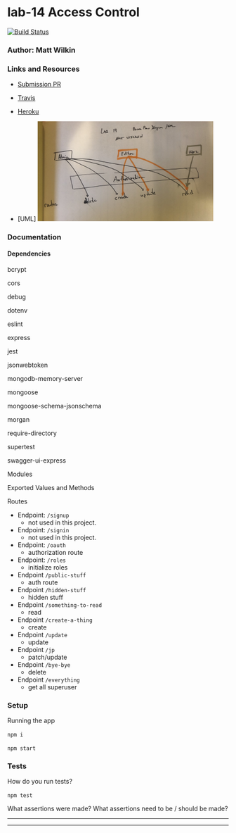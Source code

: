 # lab-14 Access Control

[![Build Status](https://www.travis-ci.com/mwilkin-401-advanced-javascript/lab-14.svg?branch=dev)](https://www.travis-ci.com/mwilkin-401-advanced-javascript/lab-14)

### Author: Matt Wilkin

### Links and Resources

* [Submission PR](https://github.com/mwilkin-401-advanced-javascript/lab-14/pull/1)

* [Travis](https://www.travis-ci.com/mwilkin-401-advanced-javascript/lab-14)

* [Heroku](https://limitless-springs-36813.herokuapp.com/)

* [UML] <img src="./assets/lab14_UML.jpg" width="400">

### Documentation

#### Dependencies

  bcrypt

  cors 

  debug 

  dotenv

  eslint

  express

  jest

  jsonwebtoken

  mongodb-memory-server

  mongoose

  mongoose-schema-jsonschema

  morgan

  require-directory

  supertest
  
  swagger-ui-express

Modules


Exported Values and Methods

Routes

* Endpoint: `/signup`
  * not used in this project.
* Endpoint: `/signin`
  * not used in this project.
* Endpoint: `/oauth`
  * authorization route
* Endpoint: `/roles`
  * initialize roles
* Endpoint `/public-stuff`
  * auth route
* Endpoint `/hidden-stuff`
  * hidden stuff
* Endpoint `/something-to-read`
  * read
* Endpoint `/create-a-thing`
  * create
* Endpoint `/update`
  * update
* Endpoint `/jp`
  * patch/update
* Endpoint `/bye-bye`
  * delete
* Endpoint `/everything`
  * get all superuser


### Setup

Running the app

`npm i`

`npm start`

### Tests

How do you run tests?

`npm test`

What assertions were made?
What assertions need to be / should be made?

_________________
_________________